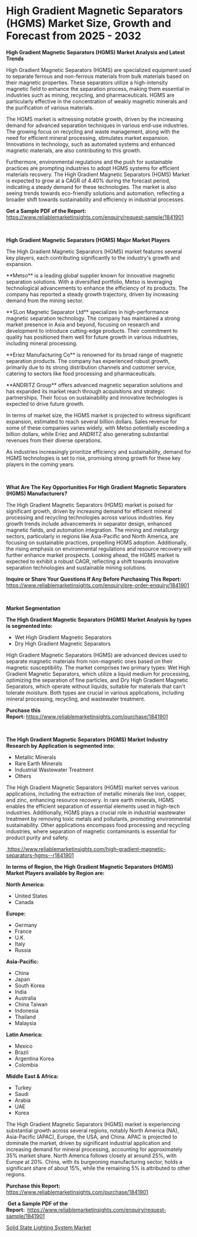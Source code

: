 <p><h1>High Gradient Magnetic Separators (HGMS) Market Size, Growth and Forecast from 2025 - 2032</h1></p><p><strong>High Gradient Magnetic Separators (HGMS) Market Analysis and Latest Trends</strong></p>
<p><p>High Gradient Magnetic Separators (HGMS) are specialized equipment used to separate ferrous and non-ferrous materials from bulk materials based on their magnetic properties. These separators utilize a high-intensity magnetic field to enhance the separation process, making them essential in industries such as mining, recycling, and pharmaceuticals. HGMS are particularly effective in the concentration of weakly magnetic minerals and the purification of various materials.</p><p>The HGMS market is witnessing notable growth, driven by the increasing demand for advanced separation techniques in various end-use industries. The growing focus on recycling and waste management, along with the need for efficient mineral processing, stimulates market expansion. Innovations in technology, such as automated systems and enhanced magnetic materials, are also contributing to this growth.</p><p>Furthermore, environmental regulations and the push for sustainable practices are prompting industries to adopt HGMS systems for efficient materials recovery. The High Gradient Magnetic Separators (HGMS) Market is expected to grow at a CAGR of 4.40% during the forecast period, indicating a steady demand for these technologies. The market is also seeing trends towards eco-friendly solutions and automation, reflecting a broader shift towards sustainability and efficiency in industrial processes.</p></p>
<p><strong>Get a Sample PDF of the Report:&nbsp;</strong> <a href="https://www.reliablemarketinsights.com/enquiry/request-sample/1841901?utm_campaign=3257&utm_medium=2&utm_source=Github&utm_content=ia&utm_term=26032025&utm_id=high-gradient-magnetic-separators-hgms">https://www.reliablemarketinsights.com/enquiry/request-sample/1841901</a></p>
<p>&nbsp;</p>
<p><strong>High Gradient Magnetic Separators (HGMS) Major Market Players</strong></p>
<p><p>The High Gradient Magnetic Separators (HGMS) market features several key players, each contributing significantly to the industry's growth and expansion. </p><p>**Metso** is a leading global supplier known for innovative magnetic separation solutions. With a diversified portfolio, Metso is leveraging technological advancements to enhance the efficiency of its products. The company has reported a steady growth trajectory, driven by increasing demand from the mining sector.</p><p>**SLon Magnetic Separator Ltd** specializes in high-performance magnetic separation technology. The company has maintained a strong market presence in Asia and beyond, focusing on research and development to introduce cutting-edge products. Their commitment to quality has positioned them well for future growth in various industries, including mineral processing.</p><p>**Eriez Manufacturing Co** is renowned for its broad range of magnetic separation products. The company has experienced robust growth, primarily due to its strong distribution channels and customer service, catering to sectors like food processing and pharmaceuticals. </p><p>**ANDRITZ Group** offers advanced magnetic separation solutions and has expanded its market reach through acquisitions and strategic partnerships. Their focus on sustainability and innovative technologies is expected to drive future growth.</p><p>In terms of market size, the HGMS market is projected to witness significant expansion, estimated to reach several billion dollars. Sales revenue for some of these companies varies widely, with Metso potentially exceeding a billion dollars, while Eriez and ANDRITZ also generating substantial revenues from their diverse operations. </p><p>As industries increasingly prioritize efficiency and sustainability, demand for HGMS technologies is set to rise, promising strong growth for these key players in the coming years.</p></p>
<p>&nbsp;</p>
<p><strong>What Are The Key Opportunities For High Gradient Magnetic Separators (HGMS) Manufacturers?</strong></p>
<p><p>The High Gradient Magnetic Separators (HGMS) market is poised for significant growth, driven by increasing demand for efficient mineral processing and recycling technologies across various industries. Key growth trends include advancements in separator design, enhanced magnetic fields, and automation integration. The mining and metallurgy sectors, particularly in regions like Asia-Pacific and North America, are focusing on sustainable practices, propelling HGMS adoption. Additionally, the rising emphasis on environmental regulations and resource recovery will further enhance market prospects. Looking ahead, the HGMS market is expected to exhibit a robust CAGR, reflecting a shift towards innovative separation technologies and sustainable mining solutions.</p></p>
<p><strong>Inquire or Share Your Questions If Any Before Purchasing This Report:</strong> <a href="https://www.reliablemarketinsights.com/enquiry/pre-order-enquiry/1841901?utm_campaign=3257&utm_medium=2&utm_source=Github&utm_content=ia&utm_term=26032025&utm_id=high-gradient-magnetic-separators-hgms">https://www.reliablemarketinsights.com/enquiry/pre-order-enquiry/1841901</a></p>
<p>&nbsp;</p>
<p><strong>Market Segmentation</strong></p>
<p><strong>The High Gradient Magnetic Separators (HGMS) Market Analysis by types is segmented into:</strong></p>
<p><ul><li>Wet High Gradient Magnetic Separators</li><li>Dry High Gradient Magnetic Separators</li></ul></p>
<p><p>High Gradient Magnetic Separators (HGMS) are advanced devices used to separate magnetic materials from non-magnetic ones based on their magnetic susceptibility. The market comprises two primary types: Wet High Gradient Magnetic Separators, which utilize a liquid medium for processing, optimizing the separation of fine particles, and Dry High Gradient Magnetic Separators, which operate without liquids, suitable for materials that can't tolerate moisture. Both types are crucial in various applications, including mineral processing, recycling, and wastewater treatment.</p></p>
<p><strong>Purchase this Report:&nbsp;</strong><a href="https://www.reliablemarketinsights.com/purchase/1841901?utm_campaign=3257&utm_medium=2&utm_source=Github&utm_content=ia&utm_term=26032025&utm_id=high-gradient-magnetic-separators-hgms">https://www.reliablemarketinsights.com/purchase/1841901</a></p>
<p>&nbsp;</p>
<p><strong>The High Gradient Magnetic Separators (HGMS) Market Industry Research by Application is segmented into:</strong></p>
<p><ul><li>Metallic Minerals</li><li>Rare Earth Minerals</li><li>Industrial Wastewater Treatment</li><li>Others</li></ul></p>
<p><p>The High Gradient Magnetic Separators (HGMS) market serves various applications, including the extraction of metallic minerals like iron, copper, and zinc, enhancing resource recovery. In rare earth minerals, HGMS enables the efficient separation of essential elements used in high-tech industries. Additionally, HGMS plays a crucial role in industrial wastewater treatment by removing toxic metals and pollutants, promoting environmental sustainability. Other applications encompass food processing and recycling industries, where separation of magnetic contaminants is essential for product purity and safety.</p></p>
<p><a href="https://www.reliablemarketinsights.com/high-gradient-magnetic-separators-hgms--r1841901?utm_campaign=3257&utm_medium=2&utm_source=Github&utm_content=ia&utm_term=26032025&utm_id=high-gradient-magnetic-separators-hgms">&nbsp;https://www.reliablemarketinsights.com/high-gradient-magnetic-separators-hgms--r1841901</a></p>
<p><strong>In terms of Region, the High Gradient Magnetic Separators (HGMS) Market Players available by Region are:</strong></p>
<p>
    <p> <strong> North America: </strong>
        <ul>
            <li>United States</li>
            <li>Canada</li>
        </ul>
        </p> 
    <p> <strong> Europe: </strong>
        <ul>
            <li>Germany</li>
            <li>France</li>
            <li>U.K.</li>
            <li>Italy</li>
            <li>Russia</li>
        </ul>
        </p> 
    <p> <strong> Asia-Pacific: </strong>
        <ul>
            <li>China</li>
            <li>Japan</li>
            <li>South Korea</li>
            <li>India</li>
            <li>Australia</li>
            <li>China Taiwan</li>
            <li>Indonesia</li>
            <li>Thailand</li>
            <li>Malaysia</li>
        </ul>
        </p> 
    <p> <strong> Latin America: </strong>
        <ul>
            <li>Mexico</li>
            <li>Brazil</li>
            <li>Argentina Korea</li>
            <li>Colombia</li>
        </ul>
        </p> 
    <p> <strong> Middle East & Africa: </strong>
        <ul>
            <li>Turkey</li>
            <li>Saudi</li>
            <li>Arabia</li>
            <li>UAE</li>
            <li>Korea</li>
        </ul>
    </p>
    </p>
<p><p>The High Gradient Magnetic Separators (HGMS) market is experiencing substantial growth across several regions, notably North America (NA), Asia-Pacific (APAC), Europe, the USA, and China. APAC is projected to dominate the market, driven by significant industrial application and increasing demand for mineral processing, accounting for approximately 35% market share. North America follows closely at around 25%, with Europe at 20%. China, with its burgeoning manufacturing sector, holds a significant share of about 15%, while the remaining 5% is attributed to other regions.</p></p>
<p><strong>Purchase this Report: </strong><a href="https://www.reliablemarketinsights.com/purchase/1841901?utm_campaign=3257&utm_medium=2&utm_source=Github&utm_content=ia&utm_term=26032025&utm_id=high-gradient-magnetic-separators-hgms">https://www.reliablemarketinsights.com/purchase/1841901</a></p>
<p>&nbsp;<strong>Get a Sample PDF of the Report:&nbsp;&nbsp;</strong><a href="https://www.reliablemarketinsights.com/enquiry/request-sample/1841901?utm_campaign=3257&utm_medium=2&utm_source=Github&utm_content=ia&utm_term=26032025&utm_id=high-gradient-magnetic-separators-hgms">https://www.reliablemarketinsights.com/enquiry/request-sample/1841901</a></p>
<p><strong></strong></p>
<p><p><a href="https://github.com/YashRP12/Market-Research-Report-List-7/blob/main/solid-state-lighting-system-market.md?utm_campaign=3257&utm_medium=2&utm_source=Github&utm_content=ia&utm_term=26032025&utm_id=high-gradient-magnetic-separators-hgms">Solid State Lighting System Market</a></p></p>